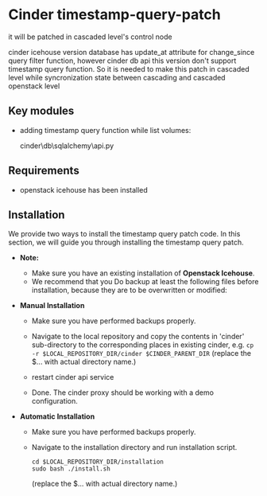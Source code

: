 Cinder timestamp-query-patch
===============================
it will be patched in cascaded level's control node

cinder icehouse version database has update_at attribute for change_since
query filter function, however cinder db api this version don't support
timestamp query function. So it is needed to make this patch in cascaded level
while syncronization  state between cascading and cascaded openstack level

Key modules
-----------

* adding timestamp query function while list volumes:

    cinder\db\sqlalchemy\api.py


Requirements
------------
* openstack icehouse has been installed

Installation
------------

We provide two ways to install the timestamp query patch code. In this section, we will guide you through installing the timestamp query  patch.

* **Note:**

    - Make sure you have an existing installation of **Openstack Icehouse**.
    - We recommend that you Do backup at least the following files before installation, because they are to be overwritten or modified:

* **Manual Installation**

    - Make sure you have performed backups properly.

    - Navigate to the local repository and copy the contents in 'cinder' sub-directory to the corresponding places in existing cinder, e.g.
      ```cp -r $LOCAL_REPOSITORY_DIR/cinder $CINDER_PARENT_DIR```
      (replace the $... with actual directory name.)

    - restart cinder api service

    - Done. The cinder proxy should be working with a demo configuration.

* **Automatic Installation**

    - Make sure you have performed backups properly.

    - Navigate to the installation directory and run installation script.
      ```
      cd $LOCAL_REPOSITORY_DIR/installation
      sudo bash ./install.sh
      ```
      (replace the $... with actual directory name.)

